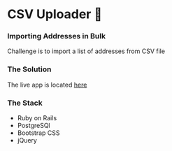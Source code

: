 # CSV Uploader 📎

### Importing Addresses in Bulk

Challenge is to import a list of addresses from CSV file

### The Solution

The live app is located [here](https://csv--uploader.herokuapp.com/)

### The Stack
+ Ruby on Rails
+ PostgreSQl
+ Bootstrap CSS
+ jQuery
